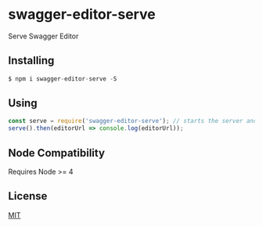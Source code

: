 # swagger-editor-serve
Serve Swagger Editor

## Installing

```javascript
$ npm i swagger-editor-serve -S
```

## Using

```javascript
const serve = require('swagger-editor-serve'); // starts the server and returns a promise that yields editor url object
serve().then(editorUrl => console.log(editorUrl));
```

## Node Compatibility

Requires Node >= 4

## License

[MIT](LICENSE)
